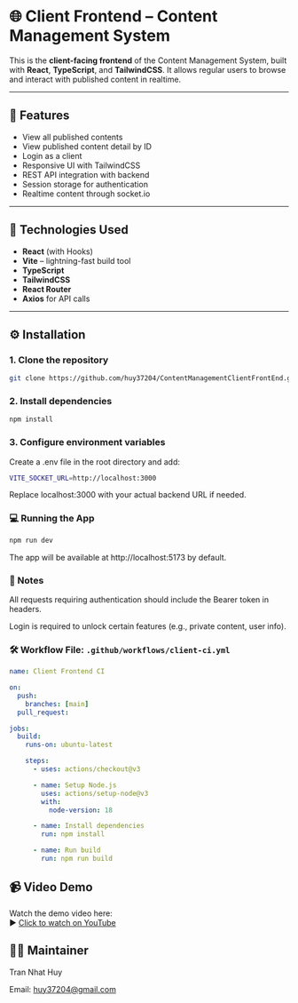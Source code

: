 # 🌐 Client Frontend – Content Management System

This is the **client-facing frontend** of the Content Management System, built with **React**, **TypeScript**, and **TailwindCSS**. It allows regular users to browse and interact with published content in realtime.

---

## 🚀 Features

- View all published contents
- View published content detail by ID
- Login as a client
- Responsive UI with TailwindCSS
- REST API integration with backend
- Session storage for authentication
- Realtime content through socket.io

---

## 🧩 Technologies Used

- **React** (with Hooks)
- **Vite** – lightning-fast build tool
- **TypeScript**
- **TailwindCSS**
- **React Router**
- **Axios** for API calls

---

## ⚙️ Installation

### 1. Clone the repository

```bash
git clone https://github.com/huy37204/ContentManagementClientFrontEnd.git
```

### 2. Install dependencies

```bash
npm install
```

### 3. Configure environment variables

Create a .env file in the root directory and add:

```bash
VITE_SOCKET_URL=http://localhost:3000
```

Replace localhost:3000 with your actual backend URL if needed.

### 💻 Running the App

```bash
npm run dev
```

The app will be available at http://localhost:5173 by default.

### 🧠 Notes

All requests requiring authentication should include the Bearer token in headers.

Login is required to unlock certain features (e.g., private content, user info).

### 🛠 Workflow File: `.github/workflows/client-ci.yml`

```yaml
name: Client Frontend CI

on:
  push:
    branches: [main]
  pull_request:

jobs:
  build:
    runs-on: ubuntu-latest

    steps:
      - uses: actions/checkout@v3

      - name: Setup Node.js
        uses: actions/setup-node@v3
        with:
          node-version: 18

      - name: Install dependencies
        run: npm install

      - name: Run build
        run: npm run build
```

## 📹 Video Demo

Watch the demo video here:  
▶️ [Click to watch on YouTube](https://www.youtube.com/watch?v=2qURYZtp5g8)

## 👨‍💻 Maintainer

Tran Nhat Huy

Email: huy37204@gmail.com

